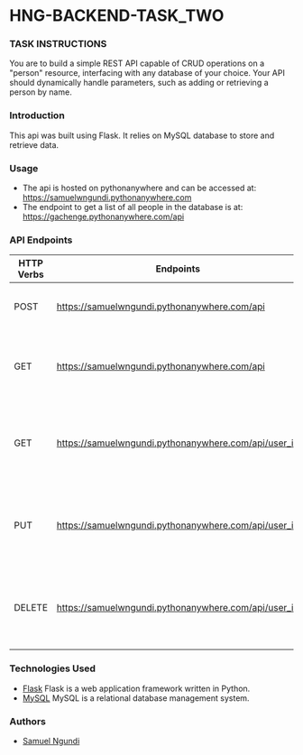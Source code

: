 # HNG-BACKEND-TASK_TWO
### TASK INSTRUCTIONS
You are to build a simple REST API capable of CRUD operations on a "person" resource, interfacing with any database of your choice. Your API should dynamically handle parameters, such as adding or retrieving a person by name.

### Introduction
This api was built using Flask. It relies on MySQL database to store and retrieve data.
### Usage
* The api is hosted on pythonanywhere and can be accessed at: https://samuelwngundi.pythonanywhere.com
* The endpoint to get a list of all people in the database is at: https://gachenge.pythonanywhere.com/api
### API Endpoints
| HTTP Verbs | Endpoints | Action |
| --- | --- | --- |
| POST | https://samuelwngundi.pythonanywhere.com/api | To create a new person |
| GET | https://samuelwngundi.pythonanywhere.com/api | To retrieve all causes on the platform |
| GET | https://samuelwngundi.pythonanywhere.com/api/user_id | To retrieve details of a person by their user ID |
| PUT | https://samuelwngundi.pythonanywhere.com/api/user_id | To edit the details of a person by their user ID |
| DELETE | https://samuelwngundi.pythonanywhere.com/api/user_id | To delete details of a person by their user ID |
### Technologies Used
* [Flask](https://flask.palletsprojects.com/en/2.3.x/) Flask is a web application framework written in Python. 
* [MySQL](https://www.mysql.com) MySQL is a relational database management system.

### Authors
* [Samuel Ngundi](https://github.com/SamuelNgundi)
